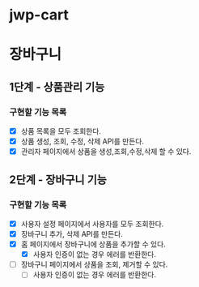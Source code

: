 # jwp-cart
# 장바구니
## 1단계 - 상품관리 기능
### 구현할 기능 목록
- [x] 상품 목록을 모두 조회한다.   
- [x] 상품 생성, 조회, 수정, 삭제 API를 만든다.   
- [x] 관리자 페이지에서 상품을 생성,조회,수정,삭제 할 수 있다.   

## 2단계 - 장바구니 기능
### 구현할 기능 목록
- [x] 사용자 설정 페이지에서 사용자를 모두 조회한다.
- [x] 장바구니 추가, 삭제 API를 만든다.
- [x] 홈 페이지에서 장바구니에 상품을 추가할 수 있다.
    - [x] 사용자 인증이 없는 경우 에러를 반환한다.
- [ ] 장바구니 페이지에서 상품을 조회, 제거할 수 있다.
    - [ ] 사용자 인증이 없는 경우 에러를 반환한다.
